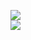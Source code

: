 [![](https://img.shields.io/badge/Made%20With-Github%20Spray-lightgrey.svg?style=for-the-badge&logo=github)](https://github.com/Annihil/github-spray#26724)  
[![](https://i.imgur.com/2DrTn0Z.gif)](https://github.com/Annihil/github-spray)